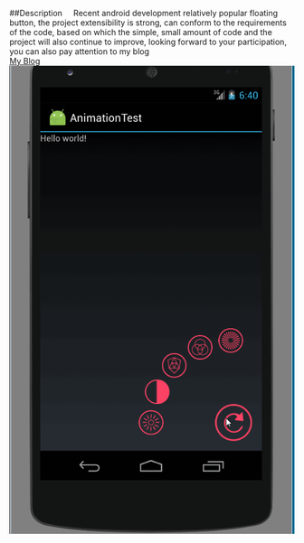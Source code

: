 ##Description
&nbsp;&nbsp;&nbsp;&nbsp;Recent android development relatively popular floating button, the project extensibility is strong, can conform to the requirements of the code, based on which the simple, small amount of code and the project will also continue to improve, looking forward to your participation, you can also pay attention to my blog
<br/>
[My Blog](http://blog.csdn.net/fandong12388 "blog")
<br/>
![](https://github.com/fandong12388/MenuAnimation/blob/master/screenshot/xxxx.gif)

